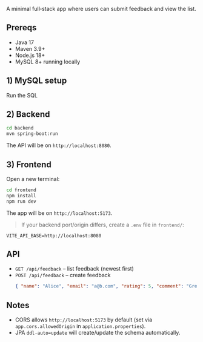 A minimal full‑stack app where users can submit feedback and view the list.
## Prereqs
- Java 17 
- Maven 3.9+
- Node.js 18+
- MySQL 8+ running locally

## 1) MySQL setup
Run the SQL 

## 2) Backend
```bash
cd backend
mvn spring-boot:run
```
The API will be on `http://localhost:8080`.

## 3) Frontend
Open a new terminal:
```bash
cd frontend
npm install
npm run dev
```
The app will be on `http://localhost:5173`.

> If your backend port/origin differs, create a `.env` file in `frontend/`:
```
VITE_API_BASE=http://localhost:8080
```

## API
- `GET /api/feedback` – list feedback (newest first)
- `POST /api/feedback` – create feedback
  ```json
  { "name": "Alice", "email": "a@b.com", "rating": 5, "comment": "Great!" }
  ```

## Notes
- CORS allows `http://localhost:5173` by default (set via `app.cors.allowedOrigin` in `application.properties`).
- JPA `ddl-auto=update` will create/update the schema automatically.
